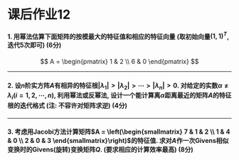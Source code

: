 # 课后作业12

#### 1. 用幂法估算下面矩阵的按模最大的特征值和相应的特征向量 (取初始向量$(1, 1)^T$, 迭代5次即可) (6分)
$$
A =
\begin{pmatrix}
    1 & 2 \\
    6 & 0
\end{pmatrix}
$$

---

#### 2. 设$n$阶实方阵$A$有相异的特征根$|\lambda_1| > |\lambda_2| > \cdots > |\lambda_n| > 0$. 对给定的实数$\alpha \neq \lambda_i (i=1,2,\cdots,n)$, 利用幂法或反幂法, 设计一个能计算离$\alpha$距离最近的矩阵$A$的特征根的迭代格式 (注: 不容许对矩阵求逆) (4分)

---

#### 3. 考虑用Jacobi方法计算矩阵$A = \left(\begin{smallmatrix} 7 & 1 & 2 \\ 1 & 4 & 0 \\ 2 & 0 & 3 \end{smallmatrix}\right)$的特征值. 求对$A$作一次Givens相似变换时的Givens(旋转)变换矩阵$Q$. (要求相应的计算效率最高) (8分)
